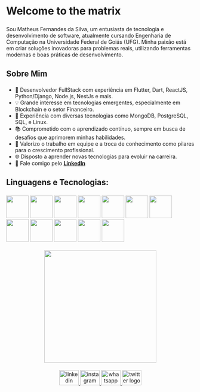 <h1 align="left">Welcome to the matrix</h1>

###

<p align="left">Sou Matheus Fernandes da Silva, um entusiasta de tecnologia e desenvolvimento de software, atualmente cursando Engenharia de Computação na Universidade Federal de Goiás (UFG). Minha paixão está em criar soluções inovadoras para problemas reais, utilizando ferramentas modernas e boas práticas de desenvolvimento.</p>

###

<h2 align="left">Sobre Mim</h2>

###

- 🚀 Desenvolvedor FullStack com experiência em Flutter, Dart, ReactJS, Python/Django, Node.js, NestJs e mais.  
- 💡 Grande interesse em tecnologias emergentes, especialmente em Blockchain e o setor Financeiro.  
- 🔧 Experiência com diversas tecnologias como MongoDB, PostgreSQL, SQL, e Linux.  
- 📚 Comprometido com o aprendizado contínuo, sempre em busca de desafios que aprimorem minhas habilidades.  
- 🤝 Valorizo o trabalho em equipe e a troca de conhecimento como pilares para o crescimento profissional.  
- 🌐 Disposto a aprender novas tecnologias para evoluir na carreira.  
- 📱 Fale comigo pelo [**LinkedIn**](https://www.linkedin.com/in/matheusz-nied/)  


###

<h2 align="left">Linguagens e Tecnologias:</h2>

###

<div align="left">
<img src="https://cdn.jsdelivr.net/gh/devicons/devicon/icons/javascript/javascript-original.svg" height="60"/>
<img src="https://cdn.jsdelivr.net/gh/devicons/devicon/icons/typescript/typescript-original.svg" height="60" />
<img src="https://cdn.jsdelivr.net/gh/devicons/devicon/icons/react/react-original.svg" height="60"/>
<img src="https://d2nir1j4sou8ez.cloudfront.net/wp-content/uploads/2021/12/nextjs-boilerplate-logo.png" height="60"/>
<img src="https://cdn-icons-png.flaticon.com/512/919/919825.png" height="60"/>
<img src="https://adware-technologies.s3.amazonaws.com/uploads/technology/thumbnail/20/express-js.png" height="60"/>
<img src="https://cdn.jsdelivr.net/gh/devicons/devicon/icons/postgresql/postgresql-original-wordmark.svg" height="60"/>
<img src="https://cdn.jsdelivr.net/gh/devicons/devicon/icons/mongodb/mongodb-original-wordmark.svg" height="60"/>
<img src="https://cdn.jsdelivr.net/gh/devicons/devicon/icons/html5/html5-original-wordmark.svg" height="60" />
<img src="https://cdn.jsdelivr.net/gh/devicons/devicon/icons/css3/css3-original-wordmark.svg" height="60" />
<img src="https://cdn.jsdelivr.net/gh/devicons/devicon/icons/tailwindcss/tailwindcss-original-wordmark.svg" height="60" />
  <img src="https://cdn.jsdelivr.net/gh/devicons/devicon/icons/go/go-original-wordmark.svg" height="60" />

</div>

<div align="center" style="margin-top: 20px; margin-bottom: 20px;">
  <img height="300" src="https://images.gr-assets.com/hostedimages/1380222758ra/460800.gif"  />
</div>

<div align="center">
  <a href="https://www.linkedin.com/in/matheus-fernandes-da-silva-5810201b6/" target="_blank">
    <img src="https://raw.githubusercontent.com/maurodesouza/profile-readme-generator/master/src/assets/icons/social/linkedin/default.svg" width="52" height="40" alt="linkedin logo"  />
  </a>
  <a href="https://www.instagram.com/matheusz.nied/" target="_blank">
    <img src="https://raw.githubusercontent.com/maurodesouza/profile-readme-generator/master/src/assets/icons/social/instagram/default.svg" width="52" height="40" alt="instagram logo"  />
  </a>
  <a href="https://api.whatsapp.com/send?phone=62994395965" target="_blank">
    <img src="https://raw.githubusercontent.com/maurodesouza/profile-readme-generator/master/src/assets/icons/social/whatsapp/default.svg" width="52" height="40" alt="whatsapp logo"  />
  </a>
  <a href="https://twitter.com/matheusz_nied" target="_blank">
    <img src="https://raw.githubusercontent.com/maurodesouza/profile-readme-generator/master/src/assets/icons/social/twitter/default.svg" width="52" height="40" alt="twitter logo"  />
  </a>
</div>

###
